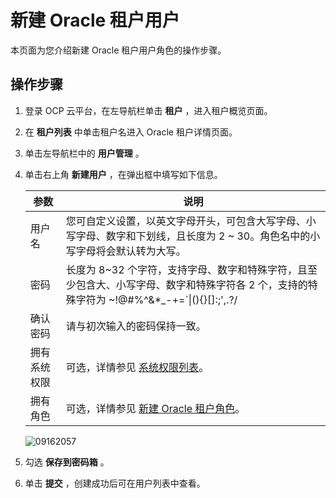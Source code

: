 新建 Oracle 租户用户 
===================================

本页面为您介绍新建 Oracle 租户用户角色的操作步骤。

操作步骤 
-------------------------

1. 登录 OCP 云平台，在左导航栏单击 **租户** ，进入租户概览页面。

   

2. 在 **租户列表** 中单击租户名进入 Oracle 租户详情页面。

   

3. 单击左导航栏中的 **用户管理** 。

   

4. 单击右上角 **新建用户** ，在弹出框中填写如下信息。

   

   |   参数   |                                                说明                                                |
   |--------|--------------------------------------------------------------------------------------------------|
   | 用户名    | 您可自定义设置，以英文字母开头，可包含大写字母、小写字母、数字和下划线，且长度为 2 \~ 30。角色名中的小写字母将会默认转为大写。                              |
   | 密码     | 长度为 8\~32 个字符，支持字母、数字和特殊字符，且至少包含大、小写字母、数字和特殊字符各 2 个，支持的特殊字符为 \~!@#%\^\&\*_-+=\`\|(){}\[\]:;',.?/ |
   | 确认密码   | 请与初次输入的密码保持一致。                                                                                   |
   | 拥有系统权限 | 可选，详情参见 [系统权限列表](../../15.appendix-2/11.list-of-system-permissions.md)。                                   |
   | 拥有角色   | 可选，详情参见 [新建 Oracle 租户角色](../6.oracle-tenant-user-management-1/5.new-oracle-tenant-role.md)。                           |

   

   ![09162057](https://help-static-aliyun-doc.aliyuncs.com/assets/img/zh-CN/3067491361/p327440.png)
   

5. 勾选 **保存到密码箱** 。

   

6. 单击 **提交** ，创建成功后可在用户列表中查看。

   




